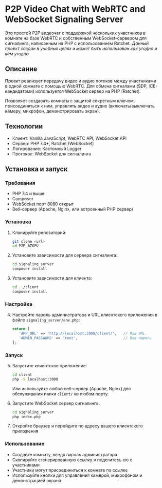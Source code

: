 # P2P Video Chat with WebRTC and WebSocket Signaling Server

Это простой P2P видеочат с поддержкой нескольких участников в комнате на базе WebRTC и собственным WebSocket-сервером для сигналинга, написанным на PHP с использованием Ratchet.
*Данный проект создан в учебных целях и может быть использован как угодно и кем угодно*

## Описание

Проект реализует передачу видео и аудио потоков между участниками в одной комнате с помощью WebRTC. Для обмена сигналами (SDP, ICE-кандидатами) используется WebSocket сервер на PHP (Ratchet).  

Позволяет создавать комнаты с защитой секретным ключом, присоединяться к ним, управлять видео и аудио (включать/выключать камеру, микрофон, демонстрировать экран).

## Технологии

- Клиент: Vanilla JavaScript, WebRTC API, WebSocket API  
- Сервер: PHP 7.4+, Ratchet (WebSocket)  
- Логирование: Кастомный Logger  
- Протокол: WebSocket для сигналинга  

## Установка и запуск

### Требования

- PHP 7.4 и выше
- Composer
- WebSocket порт 8080 открыт
- Веб-сервер (Apache, Nginx, или встроенный PHP сервер)

### Установка

1. Клонируйте репозиторий:
   ```bash
   git clone <url>
   cd P2P_AZGPU
   ```

2. Установите зависимости для сервера сигналинга:
   ```bash
   cd signaling_server
   composer install
   ```

3. Установите зависимости для клиента:
   ```bash
   cd ../client
   composer install
   ```

### Настройка

4. Настройте пароль администратора и URL клиентского приложения в файле `signaling_server/env.php`:
   ```php
   return [
      'APP_URL' => 'http://localhost:3000/client/',   // Ваш URL 
      'ADMIN_PASSWORD' => 'root',                     // Ваш пароль
   ];
   ```

### Запуск

5. Запустите клиентское приложение:
   ```bash
   cd client
   php -S localhost:3000
   ```
   Или используйте любой веб-сервер (Apache, Nginx) для обслуживания папки `client/` на любом порту.

6. Запустите WebSocket сервер сигналинга:
   ```bash
   cd signaling_server
   php index.php
   ```

7. Откройте браузер и перейдите по адресу вашего клиентского приложения

### Использование

- Создайте комнату, введя пароль администратора
- Скопируйте сгенерированную ссылку и поделитесь ею с участниками
- Участники могут присоединиться к комнате по ссылке
- Используйте кнопки для управления камерой, микрофоном и демонстрацией экрана